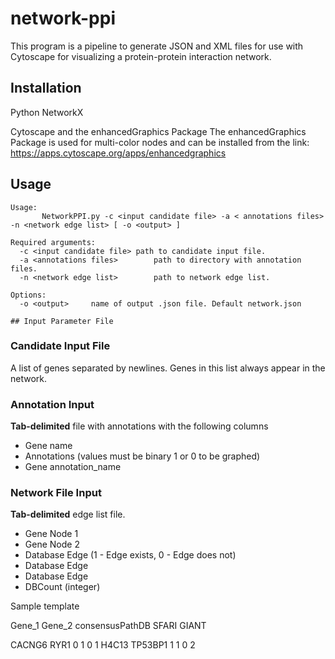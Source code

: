 # network-ppi

This program is a pipeline to generate JSON and XML files for use with Cytoscape for visualizing a protein-protein interaction network.

## Installation
Python NetworkX

Cytoscape and the enhancedGraphics Package
The enhancedGraphics Package is used for multi-color nodes and can be installed from the link:
https://apps.cytoscape.org/apps/enhancedgraphics


## Usage
```
Usage:
       NetworkPPI.py -c <input candidate file> -a < annotations files> -n <network edge list> [ -o <output> ]

Required arguments:
  -c <input candidate file>	path to candidate input file. 
  -a <annotations files>		path to directory with annotation files. 
  -n <network edge list>		path to network edge list. 
                                                    
Options:
  -o <output>     name of output .json file. Default network.json

## Input Parameter File
```
### Candidate Input File

A list of genes separated by newlines. Genes in this list always appear in the network.

### Annotation Input
**Tab-delimited** file with annotations with the following columns
 - Gene name
 - Annotations (values must be binary 1 or 0 to be graphed)
 - Gene	annotation_name

### Network File Input
**Tab-delimited** edge list file.
- Gene Node 1
- Gene Node 2
- Database Edge (1 - Edge exists, 0 - Edge does not)
- Database Edge
- Database Edge
- DBCount (integer)

Sample template

Gene_1&nbsp;Gene_2&nbsp;consensusPathDB&nbsp;SFARI&nbsp;GIANT

CACNG6&nbsp;RYR1&nbsp;0&nbsp;1&nbsp;0&nbsp;1
H4C13&nbsp;TP53BP1&nbsp;1&nbsp;1&nbsp;0&nbsp;2



